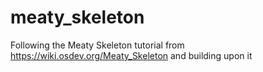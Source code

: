 # meaty_skeleton
 Following the Meaty Skeleton tutorial from https://wiki.osdev.org/Meaty_Skeleton and building upon it
